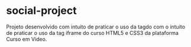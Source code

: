 # social-project
Projeto desenvolvido com intuito de praticar o uso da tagdo com o intuito de praticar o uso da tag iframe do curso HTML5 e CSS3 da plataforma Curso em Video.
